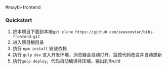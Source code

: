#maybi-frontend

### Quickstart

1. 把本项目下载到本地`git clone https://github.com/seasonstar/bibi-frontend.git`
2. 进入项目根目录
3. 执行 `npm install` 安装依赖
4. 执行 `gulp dev` 进入开发环境，浏览器会自动打开，监控代码改变并自动更新
5. 执行`gulp deploy`，代码自动编译并压缩，输出到/build
